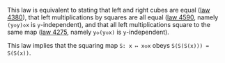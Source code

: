 This law is equivalent to stating that left and right cubes are equal ([law 4380](https://teorth.github.io/equational_theories/implications/?4380)), that left multiplications by squares are all equal ([law 4590](https://teorth.github.io/equational_theories/implications/?4590), namely `(y◇y)◇x` is `y`-independent), and that all left multiplications square to the same map ([law 4275](https://teorth.github.io/equational_theories/implications/?4275), namely `y◇(y◇x)` is `y`-independent).

This law implies that the squaring map `S: x ↦ x◇x` obeys `S(S(S(x))) = S(S(x))`.
